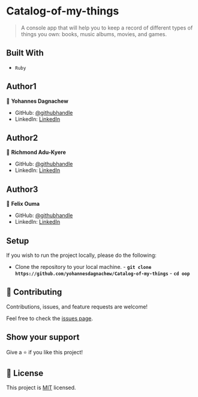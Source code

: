 # Catalog-of-my-things

> A console app that will help you to keep a record of different types of things you own: books, music albums, movies, and games.

## Built With

- `Ruby`

## Author1

👤 **Yohannes Dagnachew**

- GitHub: [@githubhandle](https://github.com/yohannesdagnachew/)
- LinkedIn: [LinkedIn](https://www.linkedin.com/in/yohannesdagnachew/)

## Author2

👤 **Richmond Adu-Kyere**

- GitHub: [@githubhandle](https://github.com/assadounto)
- LinkedIn: [LinkedIn](https://www.linkedin.com/in/rich-adukyere/)

## Author3

👤 **Felix Ouma**

- GitHub: [@githubhandle](https://github.com/Felix45)
- LinkedIn: [LinkedIn](https://www.linkedin.com/in/felix-ouma/)

## Setup

If you wish to run the project locally, please do the following:

- Clone the repository to your local machine. - **`git clone https://github.com/yohannesdagnachew/Catalog-of-my-things`** - **`cd oop`**

## 🤝 Contributing

Contributions, issues, and feature requests are welcome!

Feel free to check the [issues page](https://github.com/yohannesdagnachew/Catalog-of-my-things/issues).

## Show your support

Give a ⭐️ if you like this project!

## 📝 License

This project is [MIT](./MIT.md) licensed.